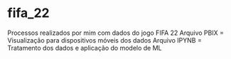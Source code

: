 # fifa_22
Processos realizados por mim com dados do jogo FIFA 22
Arquivo PBIX = Visualização para dispositivos móveis dos dados
Arquivo IPYNB = Tratamento dos dados e aplicação do modelo de ML
